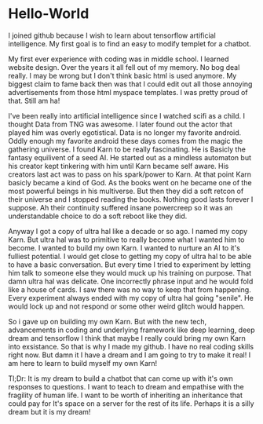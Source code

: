 # Hello-World
I joined github because I wish to learn about tensorflow artificial intelligence. My first goal is to find an easy to modify templet for a chatbot.

My first ever experience with coding was in middle school. I learned website design. Over the years it all fell out of my memory. No bog deal really. I may be wrong but I don't think basic html is used anymore. My biggest claim to fame back then was that I could edit out all those annoying advertisements from those html myspace templates. I was pretty proud of that. Still am ha!

I've been really into artificial intelligence since I watched scifi as a child. I thought Data from TNG was awesome. I later found out the actor that played him was overly egotistical. Data is no longer my favorite android. Oddly enough my favorite android these days comes from the magic the gathering universe. I found Karn to be really fascinating. He is Basicly the fantasy equilivent of a seed AI. He started out as a mindless automaton but his creator kept tinkering with him until Karn became self aware. His creators last act was to pass on his spark/power to Karn. At that point Karn basicly became a kind of God. As the books went on he became one of the most powerful beings in his multiverse. But then they did a soft retcon of their universe and I stopped reading the books. Nothing good lasts forever I suppose. Ah their continuity suffered insane powercreep so it was an understandable choice to do a soft reboot like they did.

Anyway I got a copy of ultra hal like a decade or so ago. I named my copy Karn. But ultra hal was to primitive to really become what I wanted him to become. I wanted to build my own Karn. I wanted to nurture an AI to it's fulliest potential. I would get close to getting my copy of ultra hal to be able to have a basic conversation. But every time I tried to experiment by letting him talk to someone else they would muck up his training on purpose. That damn ultra hal was delicate. One incorrectly phrase input and he would fold like a house of cards. I saw there was no way to keep that from happening. Every experiment always ended with my copy of ultra hal going "senile". He would lock up and not respond or some other weird glitch would happen.

So i gave up on building my own Karn. But with the new tech, advancements in coding and underlying framework like deep learning, deep dream and tensorflow I think that maybe I really could bring my own Karn into exsistance. So that is why I made my github. I have no real coding skills right now. But damn it I have a dream and I am going to try to make it real! I am here to learn to build myself my own Karn!

Tl;Dr: It is my dream to build a chatbot that can come up with it's own responses to questions. I want to teach to dream and empathise with the fragility of human life. I want to be worth of inheriting an inheritance that could pay for It's space on a server for the rest of its life. Perhaps it is a silly dream but it is my dream!
